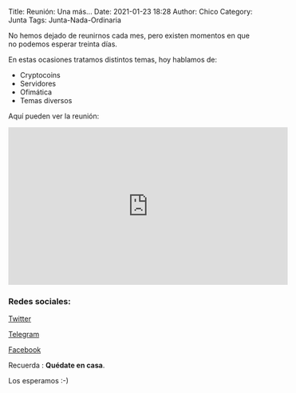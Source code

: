 Title: Reunión: Una más...
Date: 2021-01-23 18:28
Author: Chico
Category: Junta
Tags: Junta-Nada-Ordinaria

No hemos dejado de reunirnos cada mes, pero existen momentos en que no podemos esperar treinta días.

En estas ocasiones tratamos distintos temas, hoy hablamos de:

* Cryptocoins
* Servidores
* Ofimática
* Temas diversos

Aquí pueden ver la reunión:

<center><iframe width="560" height="315" src="https://www.youtube.com/embed/dw3ut5zPFWs" frameborder="0" allow="accelerometer; autoplay; clipboard-write; encrypted-media; gyroscope; picture-in-picture" allowfullscreen></iframe></center>

### Redes sociales:

[Twitter](https://twitter.com/gulagmexico)

[Telegram](https://t.me/joinchat/AhKXM0m4OTrdeN2x2yz1VQ)

[Facebook](https://www.facebook.com/groups/282427405174957/)

Recuerda :  __Quédate en casa__.

Los esperamos :-)
